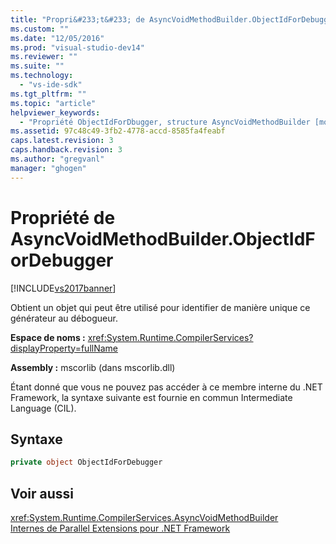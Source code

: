 ```yaml
---
title: "Propri&#233;t&#233; de AsyncVoidMethodBuilder.ObjectIdForDebugger | Microsoft Docs"
ms.custom: ""
ms.date: "12/05/2016"
ms.prod: "visual-studio-dev14"
ms.reviewer: ""
ms.suite: ""
ms.technology: 
  - "vs-ide-sdk"
ms.tgt_pltfrm: ""
ms.topic: "article"
helpviewer_keywords: 
  - "Propriété ObjectIdForDbugger, structure AsyncVoidMethodBuilder [moteurs de débogage .NET Framework]"
ms.assetid: 97c48c49-3fb2-4778-accd-8585fa4feabf
caps.latest.revision: 3
caps.handback.revision: 3
ms.author: "gregvanl"
manager: "ghogen"
---
```

# Propri&#233;t&#233; de AsyncVoidMethodBuilder.ObjectIdForDebugger
[!INCLUDE[vs2017banner](../../code-quality/includes/vs2017banner.md)]

Obtient un objet qui peut être utilisé pour identifier de manière unique ce générateur au débogueur.  
  
 **Espace de noms :** <xref:System.Runtime.CompilerServices?displayProperty=fullName>  
  
 **Assembly :** mscorlib \(dans mscorlib.dll\)  
  
 Étant donné que vous ne pouvez pas accéder à ce membre interne du .NET Framework, la syntaxe suivante est fournie en commun Intermediate Language \(CIL\).  
  
## Syntaxe  
  
```c#  
private object ObjectIdForDebugger  
```  
  
## Voir aussi  
 <xref:System.Runtime.CompilerServices.AsyncVoidMethodBuilder>   
 [Internes de Parallel Extensions pour .NET Framework](../../extensibility/debugger/parallel-extension-internals-for-the-dotnet-framework.md)